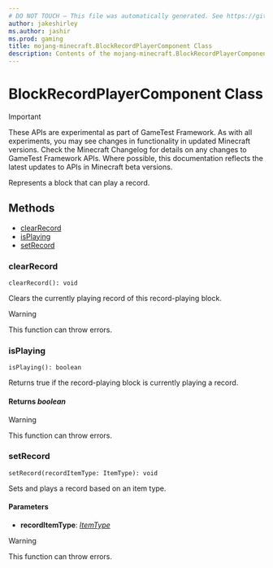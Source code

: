 ```yaml
---
# DO NOT TOUCH — This file was automatically generated. See https://github.com/Mojang/MinecraftScriptingApiDocsGenerator to modify descriptions, examples, etc.
author: jakeshirley
ms.author: jashir
ms.prod: gaming
title: mojang-minecraft.BlockRecordPlayerComponent Class
description: Contents of the mojang-minecraft.BlockRecordPlayerComponent class.
---
```

# BlockRecordPlayerComponent Class
>[!IMPORTANT]
>These APIs are experimental as part of GameTest Framework. As with all experiments, you may see changes in functionality in updated Minecraft versions. Check the Minecraft Changelog for details on any changes to GameTest Framework APIs. Where possible, this documentation reflects the latest updates to APIs in Minecraft beta versions.

Represents a block that can play a record.

## Methods
- [clearRecord](#clearrecord)
- [isPlaying](#isplaying)
- [setRecord](#setrecord)
  
### **clearRecord**
`
clearRecord(): void
`

Clears the currently playing record of this record-playing block.


> [!WARNING]
> This function can throw errors.

### **isPlaying**
`
isPlaying(): boolean
`

Returns true if the record-playing block is currently playing a record.

#### **Returns** *boolean*

> [!WARNING]
> This function can throw errors.

### **setRecord**
`
setRecord(recordItemType: ItemType): void
`

Sets and plays a record based on an item type.
#### **Parameters**
- **recordItemType**: [*ItemType*](ItemType.md)


> [!WARNING]
> This function can throw errors.

